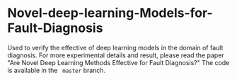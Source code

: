 # Novel-deep-learning-Models-for-Fault-Diagnosis
Used to verify the effective of deep learning models in the domain of fault diagnosis. For more experimental details and result, please read the paper "Are Novel Deep Learning Methods Effective for Fault Diagnosis?" The code is available in the ` master`  branch.
